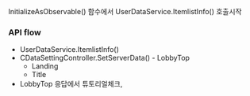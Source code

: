 
InitializeAsObservable() 함수에서 UserDataService.ItemlistInfo() 호출시작

### API flow

- UserDataService.ItemlistInfo()
- CDataSettingController.SetServerData() - LobbyTop
	- Landing 
	- Title
- LobbyTop 응답에서 튜토리얼체크, 